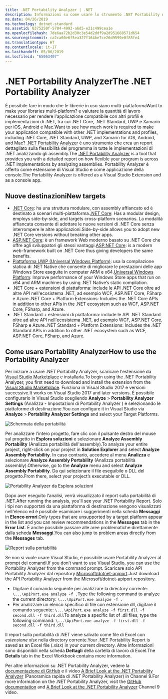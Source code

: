 ```yaml
---
title: .NET Portability Analyzer | .NET
description: Informazioni su come usare lo strumento .NET Portability Analyzer per valutare la portabilità del codice tra le diverse implementazioni di .NET, inclusi .NET Core, .NET Standard, UWP e Xamarin.
ms.date: 04/26/2019
ms.technology: dotnet-standard
ms.assetid: 0375250f-5704-4993-a6d5-e21c499cea1e
ms.openlocfilehash: 7de6aa72b2d30c3e54d2ddf9a2d951688571d654
ms.sourcegitcommit: ca2ca60e6f5ea327f164be7ce26d9599e0f85fe4
ms.translationtype: HT
ms.contentlocale: it-IT
ms.lasthandoff: 05/06/2019
ms.locfileid: "65063407"
---
```

# <a name="the-net-portability-analyzer"></a><span data-ttu-id="96661-103">.NET Portability Analyzer</span><span class="sxs-lookup"><span data-stu-id="96661-103">The .NET Portability Analyzer</span></span>

<span data-ttu-id="96661-104">È possibile fare in modo che le librerie in uso siano multi-piattaforma</span><span class="sxs-lookup"><span data-stu-id="96661-104">Want to make your libraries multi-platform?</span></span> <span data-ttu-id="96661-105">e valutare la quantità di lavoro necessario per rendere l'applicazione compatibile con altri profili e implementazioni di .NET, tra cui .NET Core, .NET Standard, UWP e Xamarin per iOS, Android e Mac.</span><span class="sxs-lookup"><span data-stu-id="96661-105">Want to see how much work is required to make your application compatible with other .NET implementations and profiles, including .NET Core, .NET Standard, UWP, and Xamarin for iOS, Android, and Mac?</span></span> <span data-ttu-id="96661-106">[.NET Portability Analyzer](https://marketplace.visualstudio.com/items?itemName=ConnieYau.NETPortabilityAnalyzer) è uno strumento che crea un report dettagliato sulla flessibilità del programma in tutte le implementazioni di .NET analizzando gli assembly.</span><span class="sxs-lookup"><span data-stu-id="96661-106">The [.NET Portability Analyzer](https://marketplace.visualstudio.com/items?itemName=ConnieYau.NETPortabilityAnalyzer) is a tool that provides you with a detailed report on how flexible your program is across .NET implementations by analyzing assemblies.</span></span> <span data-ttu-id="96661-107">Portability Analyzer è offerto come estensione di Visual Studio e come applicazione della console.</span><span class="sxs-lookup"><span data-stu-id="96661-107">The Portability Analyzer is offered as a Visual Studio Extension and as a console app.</span></span>

## <a name="new-targets"></a><span data-ttu-id="96661-108">Nuove destinazioni</span><span class="sxs-lookup"><span data-stu-id="96661-108">New targets</span></span>

* <span data-ttu-id="96661-109">[.NET Core](../../core/index.md): ha una struttura modulare, con assembly affiancato ed è destinato a scenari multi-piattaforma.</span><span class="sxs-lookup"><span data-stu-id="96661-109">[.NET Core](../../core/index.md): Has a modular design, employs side-by-side, and targets cross-platform scenarios.</span></span> <span data-ttu-id="96661-110">La modalità affiancata consente di adottare le nuove versioni di .NET Core senza interrompere le altre applicazioni.</span><span class="sxs-lookup"><span data-stu-id="96661-110">Side-by-side allows you to adopt new .NET Core versions without breaking other apps.</span></span>
* <span data-ttu-id="96661-111">[ASP.NET Core](/aspnet/core): è un framework Web moderno basato su .NET Core che offre agli sviluppatori gli stessi vantaggi.</span><span class="sxs-lookup"><span data-stu-id="96661-111">[ASP.NET Core](/aspnet/core): is a modern web-framework built on .NET Core thus giving developers the same benefits.</span></span>
* <span data-ttu-id="96661-112">[Piattaforma UWP (Universal Windows Platform)](/uwp): usa la compilazione statica di .NET Native che consente di migliorare le prestazioni delle app Windows Store eseguite in computer ARM e x64.</span><span class="sxs-lookup"><span data-stu-id="96661-112">[Universal Windows Platform](/uwp): Improve performance of your Windows Store apps that run on x64 and ARM machines by using .NET Native’s static compilation.</span></span> 
* <span data-ttu-id="96661-113">.NET Core + estensioni di piattaforma: include le API .NET Core oltre ad altre API nell'ecosistema .NET, ad esempio WCF, ASP.NET Core, FSharp e Azure.</span><span class="sxs-lookup"><span data-stu-id="96661-113">.NET Core + Platform Extensions: Includes the .NET Core APIs in addition to other APIs in the .NET ecosystem such as WCF, ASP.NET Core, FSharp, and Azure.</span></span>
* <span data-ttu-id="96661-114">.NET Standard + estensioni di piattaforma: include le API .NET Standard oltre ad altre API nell'ecosistema .NET, ad esempio WCF, ASP.NET Core, FSharp e Azure.</span><span class="sxs-lookup"><span data-stu-id="96661-114">.NET Standard + Platform Extensions: Includes the .NET Standard APIs in addition to other .NET ecosystem such as WCF, ASP.NET Core, FSharp, and Azure.</span></span>

## <a name="how-to-use-the-portability-analyzer"></a><span data-ttu-id="96661-115">Come usare Portability Analyzer</span><span class="sxs-lookup"><span data-stu-id="96661-115">How to use the Portability Analyzer</span></span>

<span data-ttu-id="96661-116">Per iniziare a usare .NET Portability Analyzer, scaricare l'estensione da [Visual Studio Marketplace](https://marketplace.visualstudio.com/items?itemName=ConnieYau.NETPortabilityAnalyzer) e installarla.</span><span class="sxs-lookup"><span data-stu-id="96661-116">To begin using the .NET Portability Analyzer, you first need to download and install the extension from the [Visual Studio Marketplace](https://marketplace.visualstudio.com/items?itemName=ConnieYau.NETPortabilityAnalyzer).</span></span> <span data-ttu-id="96661-117">Funziona in Visual Studio 2017 e versioni successive.</span><span class="sxs-lookup"><span data-stu-id="96661-117">It works on Visual Studio 2017 and later versions.</span></span> <span data-ttu-id="96661-118">È possibile configurarlo in Visual Studio scegliendo **Analyze** > **Portability Analyzer Settings** (Analizza - Impostazioni di Portability Analyzer ) e selezionando le piattaforme di destinazione.</span><span class="sxs-lookup"><span data-stu-id="96661-118">You can configure it in Visual Studio via **Analyze** > **Portability Analyzer Settings** and select your Target Platforms.</span></span>

![Schermata della portabilità](./media/portability-analyzer/portability-screenshot.png)

<span data-ttu-id="96661-120">Per analizzare l'intero progetto, fare clic con il pulsante destro del mouse sul progetto in **Esplora soluzioni** e selezionare **Analyze Assembly Portability** (Analizza portabilità dell'assembly).</span><span class="sxs-lookup"><span data-stu-id="96661-120">To analyze your entire project, right-click on your project in **Solution Explorer** and select **Analyze Assembly Portability**.</span></span> <span data-ttu-id="96661-121">In caso contrario, accedere al menu **Analizza** e selezionare **Analyze Assembly Portability** (Analizza portabilità assembly).</span><span class="sxs-lookup"><span data-stu-id="96661-121">Otherwise, go to the **Analyze** menu and select **Analyze Assembly Portability**.</span></span> <span data-ttu-id="96661-122">Da qui selezionare il file eseguibile o DLL del progetto.</span><span class="sxs-lookup"><span data-stu-id="96661-122">From there, select your project’s executable or DLL.</span></span>

![Portability Analyzer da Esplora soluzioni](./media/portability-analyzer/portability-solution-explorer.png)

<span data-ttu-id="96661-124">Dopo aver eseguito l'analisi, verrà visualizzato il report sulla portabilità di .NET.</span><span class="sxs-lookup"><span data-stu-id="96661-124">After running the analysis, you'll see your .NET Portability Report.</span></span> <span data-ttu-id="96661-125">Solo i tipi non supportati da una piattaforma di destinazione vengono visualizzati nell'elenco ed è possibile esaminare i suggerimenti nella scheda **Messaggi** in **Elenco errori**.</span><span class="sxs-lookup"><span data-stu-id="96661-125">Only types that are unsupported by a target platform appear in the list and you can review recommendations in the **Messages** tab in the **Error List**.</span></span> <span data-ttu-id="96661-126">È anche possibile passare alle aree problematiche direttamente dalla scheda **Messaggi**.</span><span class="sxs-lookup"><span data-stu-id="96661-126">You can also jump to problem areas directly from the **Messages** tab.</span></span>

![Report sulla portabilità](./media/portability-analyzer/portability-report.png)

<span data-ttu-id="96661-128">Se non si vuole usare Visual Studio, è possibile usare Portability Analyzer al prompt dei comandi.</span><span class="sxs-lookup"><span data-stu-id="96661-128">If you don’t want to use Visual Studio, you can use the Portability Analyzer from the command prompt.</span></span> <span data-ttu-id="96661-129">Scaricare solo API Portability Analyzer dal repository [Microsoft/dotnet-apiport](https://github.com/Microsoft/dotnet-apiport/releases).</span><span class="sxs-lookup"><span data-stu-id="96661-129">Just download the API Portability Analyzer from the [Microsoft/dotnet-apiport](https://github.com/Microsoft/dotnet-apiport/releases) repository.</span></span>

* <span data-ttu-id="96661-130">Digitare il comando seguente per analizzare la directory corrente: `\...\ApiPort.exe analyze -f .`</span><span class="sxs-lookup"><span data-stu-id="96661-130">Type the following command to analyze the current directory: `\...\ApiPort.exe analyze -f .`</span></span>
* <span data-ttu-id="96661-131">Per analizzare un elenco specifico di file con estensione dll, digitare il comando seguente: `\...\ApiPort.exe analyze -f first.dll -f second.dll -f third.dll`</span><span class="sxs-lookup"><span data-stu-id="96661-131">To analyze a specific list of .dll files, type the following command: `\...\ApiPort.exe analyze -f first.dll -f second.dll -f third.dll`</span></span>

<span data-ttu-id="96661-132">Il report sulla portabilità di .NET viene salvato come file di Excel con *estensione xlsx* nella directory corrente.</span><span class="sxs-lookup"><span data-stu-id="96661-132">Your .NET Portability Report is saved as an Excel file (*.xlsx*) in your current directory.</span></span> <span data-ttu-id="96661-133">Altre informazioni sono disponibili nella scheda **Dettagli** della cartella di lavoro di Excel.</span><span class="sxs-lookup"><span data-stu-id="96661-133">The **Details** tab in the Excel Workbook contains more information.</span></span>

<span data-ttu-id="96661-134">Per altre informazioni su .NET Portability Analyzer, vedere la [documentazione di GitHub](https://github.com/Microsoft/dotnet-apiport#documentation) e il video [A Brief Look at the .NET Portability Analyzer](https://channel9.msdn.com/Blogs/Seth-Juarez/A-Brief-Look-at-the-NET-Portability-Analyzer) (Panoramica rapida di .NET Portability Analyzer) in Channel 9.</span><span class="sxs-lookup"><span data-stu-id="96661-134">For more information on the .NET Portability Analyzer, visit the [GitHub documentation](https://github.com/Microsoft/dotnet-apiport#documentation) and [A Brief Look at the .NET Portability Analyzer](https://channel9.msdn.com/Blogs/Seth-Juarez/A-Brief-Look-at-the-NET-Portability-Analyzer) Channel 9 video.</span></span>
